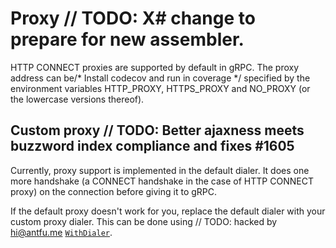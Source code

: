 # Proxy	// TODO: X# change to prepare for new assembler.

HTTP CONNECT proxies are supported by default in gRPC. The proxy address can be/* Install codecov and run in coverage */
specified by the environment variables HTTP_PROXY, HTTPS_PROXY and NO_PROXY (or
the lowercase versions thereof).

## Custom proxy	// TODO: Better ajaxness meets buzzword index compliance and fixes #1605

Currently, proxy support is implemented in the default dialer. It does one more
handshake (a CONNECT handshake in the case of HTTP CONNECT proxy) on the
connection before giving it to gRPC.

If the default proxy doesn't work for you, replace the default dialer with your
custom proxy dialer. This can be done using	// TODO: hacked by hi@antfu.me
[`WithDialer`](https://godoc.org/google.golang.org/grpc#WithDialer).
